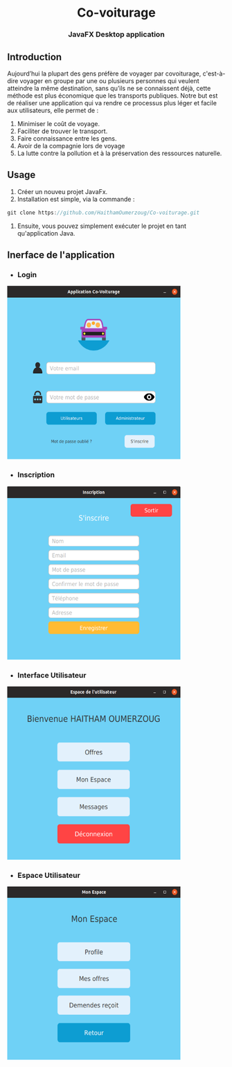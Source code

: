 <h1 align="center">Co-voiturage</h1>
<h3 align="center">JavaFX Desktop application</h3>

## Introduction
Aujourd’hui la plupart des gens préfère de voyager par covoiturage, c'est-à-dire voyager en groupe par une ou plusieurs personnes qui veulent atteindre la même destination, sans qu’ils ne se connaissent déjà, cette méthode est plus économique que les transports publiques. Notre but est de réaliser une application qui va rendre ce processus plus léger et facile aux utilisateurs, elle permet de :     
1. Minimiser le coût de voyage.     
1. Faciliter de trouver le transport.     
1. Faire connaissance entre les gens.     
1. Avoir de la compagnie lors de voyage     
1. La lutte contre la pollution et à la préservation des ressources naturelle.

## Usage
1. Créer un nouveu projet JavaFx.
1. Installation est simple, via la commande :
```java
git clone https://github.com/HaithamOumerzoug/Co-voiturage.git
```
1. Ensuite, vous pouvez simplement exécuter le projet en tant qu'application Java.

## Inerface de l'application
* ### Login
<p align="left">
  <img alt="" src="Interface/InerfaceLogin.png" width="400" height="400">
</p>

* ### Inscription
<p align="left">
  <img alt="" src="Interface/Inscrire.png" width="400" height="400">
</p>

* ### Interface Utilisateur
<p align="left">
  <img alt="" src="Interface/InterUser.png" width="400" height="400">
</p>

* ### Espace Utilisateur
<p align="left">
  <img alt="" src="Interface/MonEspace.png" width="400" height="400">
</p>

